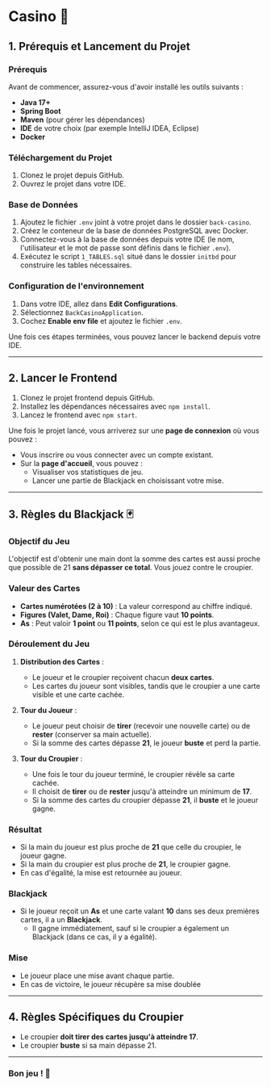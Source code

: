 # Casino 🎰

## 1. Prérequis et Lancement du Projet

### Prérequis

Avant de commencer, assurez-vous d'avoir installé les outils suivants :
- **Java 17+**
- **Spring Boot**
- **Maven** (pour gérer les dépendances)
- **IDE** de votre choix (par exemple IntelliJ IDEA, Eclipse)
- **Docker**

### Téléchargement du Projet

1. Clonez le projet depuis GitHub.
2. Ouvrez le projet dans votre IDE.

### Base de Données

1. Ajoutez le fichier `.env` joint à votre projet dans le dossier `back-casino`.
2. Créez le conteneur de la base de données PostgreSQL avec Docker.
3. Connectez-vous à la base de données depuis votre IDE (le nom, l'utilisateur et le mot de passe sont définis dans le fichier `.env`).
4. Exécutez le script `1_TABLES.sql` situé dans le dossier `initbd` pour construire les tables nécessaires.

### Configuration de l'environnement

1. Dans votre IDE, allez dans **Edit Configurations**.
2. Sélectionnez `BackCasinoApplication`.
3. Cochez **Enable env file** et ajoutez le fichier `.env`.

Une fois ces étapes terminées, vous pouvez lancer le backend depuis votre IDE.

---

## 2. Lancer le Frontend

1. Clonez le projet frontend depuis GitHub.
2. Installez les dépendances nécessaires avec `npm install`.
3. Lancez le frontend avec `npm start`.

Une fois le projet lancé, vous arriverez sur une **page de connexion** où vous pouvez :
- Vous inscrire ou vous connecter avec un compte existant.
- Sur la **page d'accueil**, vous pouvez :
  - Visualiser vos statistiques de jeu.
  - Lancer une partie de Blackjack en choisissant votre mise.

---

## 3. Règles du Blackjack 🃏

### Objectif du Jeu

L'objectif est d'obtenir une main dont la somme des cartes est aussi proche que possible de 21 **sans dépasser ce total**. Vous jouez contre le croupier.

### Valeur des Cartes

- **Cartes numérotées (2 à 10)** : La valeur correspond au chiffre indiqué.
- **Figures (Valet, Dame, Roi)** : Chaque figure vaut **10 points**.
- **As** : Peut valoir **1 point** ou **11 points**, selon ce qui est le plus avantageux.

### Déroulement du Jeu

1. **Distribution des Cartes** :
   - Le joueur et le croupier reçoivent chacun **deux cartes**.
   - Les cartes du joueur sont visibles, tandis que le croupier a une carte visible et une carte cachée.
   
2. **Tour du Joueur** :
   - Le joueur peut choisir de **tirer** (recevoir une nouvelle carte) ou de **rester** (conserver sa main actuelle).
   - Si la somme des cartes dépasse **21**, le joueur **buste** et perd la partie.
   
3. **Tour du Croupier** :
   - Une fois le tour du joueur terminé, le croupier révèle sa carte cachée.
   - Il choisit de **tirer** ou de **rester** jusqu'à atteindre un minimum de **17**.
   - Si la somme des cartes du croupier dépasse **21**, il **buste** et le joueur gagne.

### Résultat

- Si la main du joueur est plus proche de **21** que celle du croupier, le joueur gagne.
- Si la main du croupier est plus proche de **21**, le croupier gagne.
- En cas d'égalité, la mise est retournée au joueur.

### Blackjack

- Si le joueur reçoit un **As** et une carte valant **10** dans ses deux premières cartes, il a un **Blackjack**.
  - Il gagne immédiatement, sauf si le croupier a également un Blackjack (dans ce cas, il y a égalité).

### Mise

- Le joueur place une mise avant chaque partie.
- En cas de victoire, le joueur récupère sa mise doublée

---

## 4. Règles Spécifiques du Croupier

- Le croupier **doit tirer des cartes jusqu'à atteindre 17**.
- Le croupier **buste** si sa main dépasse 21.

---

### Bon jeu ! 🎉
